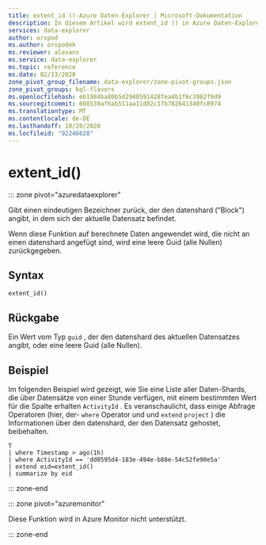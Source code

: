 ```yaml
---
title: extent_id ()-Azure Daten-Explorer | Microsoft-Dokumentation
description: In diesem Artikel wird extent_id () in Azure Daten-Explorer beschrieben.
services: data-explorer
author: orspod
ms.author: orspodek
ms.reviewer: alexans
ms.service: data-explorer
ms.topic: reference
ms.date: 02/13/2020
zone_pivot_group_filename: data-explorer/zone-pivot-groups.json
zone_pivot_groups: kql-flavors
ms.openlocfilehash: eb1984ba80b5d2940591428fea4b1f6c3982f9d9
ms.sourcegitcommit: 608539af6ab511aa11d82c17b782641340fc8974
ms.translationtype: MT
ms.contentlocale: de-DE
ms.lasthandoff: 10/20/2020
ms.locfileid: "92246628"
---
```

# <a name="extent_id"></a>extent_id()

::: zone pivot="azuredataexplorer"

Gibt einen eindeutigen Bezeichner zurück, der den datenshard ("Block") angibt, in dem sich der aktuelle Datensatz befindet.

Wenn diese Funktion auf berechnete Daten angewendet wird, die nicht an einen datenshard angefügt sind, wird eine leere Guid (alle Nullen) zurückgegeben.

## <a name="syntax"></a>Syntax

`extent_id()`

## <a name="returns"></a>Rückgabe

Ein Wert vom Typ `guid` , der den datenshard des aktuellen Datensatzes angibt, oder eine leere Guid (alle Nullen).

## <a name="example"></a>Beispiel

Im folgenden Beispiel wird gezeigt, wie Sie eine Liste aller Daten-Shards, die über Datensätze von einer Stunde verfügen, mit einem bestimmten Wert für die Spalte erhalten `ActivityId` . Es veranschaulicht, dass einige Abfrage Operatoren (hier, der- `where` Operator und und `extend` `project` ) die Informationen über den datenshard, der den Datensatz gehostet, beibehalten.

```kusto
T
| where Timestamp > ago(1h)
| where ActivityId == 'dd0595d4-183e-494e-b88e-54c52fe90e5a'
| extend eid=extent_id()
| summarize by eid
```

::: zone-end

::: zone pivot="azuremonitor"

Diese Funktion wird in Azure Monitor nicht unterstützt.

::: zone-end
